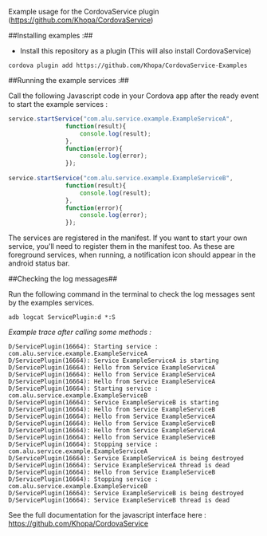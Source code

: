 Example usage for the CordovaService plugin (https://github.com/Khopa/CordovaService)

##Installing examples :##

- Install this repository as a plugin (This will also install CordovaService)

```
cordova plugin add https://github.com/Khopa/CordovaService-Examples
```

##Running the example services :##

Call the following Javascript code in your Cordova app after the ready event to start the example services :


```javascript
service.startService("com.alu.service.example.ExampleServiceA",
                function(result){
                    console.log(result);
                },
                function(error){
                    console.log(error);
                });
                
service.startService("com.alu.service.example.ExampleServiceB",
                function(result){
                    console.log(result);
                },
                function(error){
                    console.log(error);
                });
```

The services are registered in the manifest. If you want to start your own service, you'll need to register them in the manifest too. As these are foreground services, when running, a notification icon should appear in the android status bar.

##Checking the log messages##

Run the following command in the terminal to check the log messages sent by the examples services.

```
adb logcat ServicePlugin:d *:S
```

*Example trace after calling some methods :*

```
D/ServicePlugin(16664): Starting service : com.alu.service.example.ExampleServiceA
D/ServicePlugin(16664): Service ExampleServiceA is starting
D/ServicePlugin(16664): Hello from Service ExampleServiceA
D/ServicePlugin(16664): Hello from Service ExampleServiceA
D/ServicePlugin(16664): Hello from Service ExampleServiceA
D/ServicePlugin(16664): Starting service : com.alu.service.example.ExampleServiceB
D/ServicePlugin(16664): Service ExampleServiceB is starting
D/ServicePlugin(16664): Hello from Service ExampleServiceB
D/ServicePlugin(16664): Hello from Service ExampleServiceA
D/ServicePlugin(16664): Hello from Service ExampleServiceB
D/ServicePlugin(16664): Hello from Service ExampleServiceA
D/ServicePlugin(16664): Hello from Service ExampleServiceB
D/ServicePlugin(16664): Stopping service : com.alu.service.example.ExampleServiceA
D/ServicePlugin(16664): Service ExampleServiceA is being destroyed
D/ServicePlugin(16664): Service ExampleServiceA thread is dead
D/ServicePlugin(16664): Hello from Service ExampleServiceB
D/ServicePlugin(16664): Stopping service : com.alu.service.example.ExampleServiceB
D/ServicePlugin(16664): Service ExampleServiceB is being destroyed
D/ServicePlugin(16664): Service ExampleServiceB thread is dead
```

See the full documentation for the javascript interface here : https://github.com/Khopa/CordovaService
